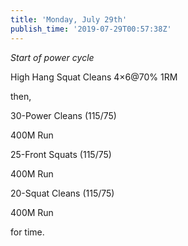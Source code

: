 ```yaml
---
title: 'Monday, July 29th'
publish_time: '2019-07-29T00:57:38Z'
---
```


*Start of power cycle*

High Hang Squat Cleans 4×6\@70% 1RM

then,

30-Power Cleans (115/75)

400M Run

25-Front Squats (115/75)

400M Run

20-Squat Cleans (115/75)

400M Run

for time.

 
